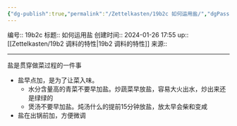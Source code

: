 ```yaml
---
{"dg-publish":true,"permalink":"/Zettelkasten/19b2c 如何运用盐/","dgPassFrontmatter":true}
---
```


编号:: 19b2c
标题:: 如何运用盐
创建时间:: 2024-01-26 17:55
up:: [[Zettelkasten/19b2 调料的特性\|19b2 调料的特性]]
来源:: 

---
盐是贯穿做菜过程的一件事
- 盐早点加，是为了让菜入味。
	- 水分含量高的青菜不要早加盐。炒蔬菜早放盐，容易大火出水，炒出来还是绿绿的
	- 煲汤不要早加盐。炖汤什么的提前15分钟放盐，放太早会柴和变咸
- 盐在出锅前加，方便微调